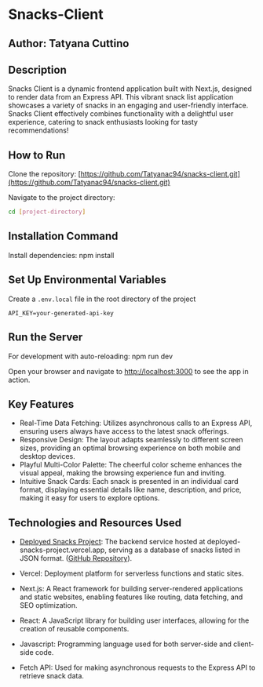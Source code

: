 # Snacks-Client

## Author: Tatyana Cuttino

## Description

Snacks Client is a dynamic frontend application built with Next.js, designed to render data from an Express API. This vibrant snack list application showcases a variety of snacks in an engaging and user-friendly interface. Snacks Client effectively combines functionality with a delightful user experience, catering to snack enthusiasts looking for tasty recommendations!

## How to Run

Clone the repository: [https://github.com/Tatyanac94/snacks-client.git](https://github.com/Tatyanac94/snacks-client.git)

Navigate to the project directory:

```bash
cd [project-directory]
```

## Installation Command

Install dependencies: npm install

## Set Up Environmental Variables

Create a `.env.local` file in the root directory of the project

```Supabase
API_KEY=your-generated-api-key
```

## Run the Server

For development with auto-reloading: npm run dev

Open your browser and navigate to <http://localhost:3000> to see the app in action.

## Key Features

* Real-Time Data Fetching: Utilizes asynchronous calls to an Express API, ensuring users always have access to the latest snack offerings.
* Responsive Design: The layout adapts seamlessly to different screen sizes, providing an optimal browsing experience on both mobile and desktop devices.
* Playful Multi-Color Palette: The cheerful color scheme enhances the visual appeal, making the browsing experience fun and inviting.
* Intuitive Snack Cards: Each snack is presented in an individual card format, displaying essential details like name, description, and price, making it easy for users to explore options.

## Technologies and Resources Used

* [Deployed Snacks Project](deployed-snacks-project.vercel.app): The backend service hosted at deployed-snacks-project.vercel.app, serving as a database of snacks listed in JSON format. ([GitHub Repository](https://github.com/Tatyanac94/Deployed-Snacks-Project.git)).

* Vercel: Deployment platform for serverless functions and static sites.

* Next.js: A React framework for building server-rendered applications and static websites, enabling features like routing, data fetching, and SEO optimization.

* React: A JavaScript library for building user interfaces, allowing for the creation of reusable components.

* Javascript: Programming language used for both server-side and client-side code.

* Fetch API: Used for making asynchronous requests to the Express API to retrieve snack data.
